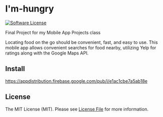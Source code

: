 # I'm-hungry

[![Software License][ico-license]](LICENSE.md)

Final Project for my Mobile App Projects class

Locating food on the go should be convenient, fast, and easy to use. This mobile app allows convenient searches for food nearby, utilizing Yelp for ratings along with the Google Maps API.

## Install

https://appdistribution.firebase.google.com/pub/i/e1ac1cbe7a5ab18e




## License

The MIT License (MIT). Please see [License File](LICENSE.md) for more information.

[ico-license]: https://img.shields.io/badge/license-MIT-brightgreen.svg?style=flat-square

[link-author]: https://github.com/Andrewvlad
[link-contributors]: ../../contributors
